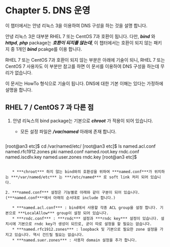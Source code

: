 # Chapter 5. DNS 운영

이 챕터에서는 안녕 리눅스 3을 이용하여 DNS 구성을 하는 것을 설명 합니다.

안녕 리눅스 3은 대부분 RHEL 7 또는 CentOS 7과 호환이 됩니다. 다만, ***bind*** 와 ***httpd***, ***php*** package는 ***호환이 되지를 않는데***, 이 챕터에서는 호환이 되지 않는 패키지 중 1개인 ***bind*** pcakge를 이용 합니다.

RHEL 7 또는 CentOS 7과 호환이 되지 않는 부분은 아래에 기술이 되니, RHEL 7 또는 CentOS 7 사용자도 이 부분만 참고를 하면 이 문서를 이용하여 DNS 구성을 하는데 무리가 없습니다.

이 문서는 HowTo 형식으로 기술이 됩니다. DNS에 대한 기본 이해는 있다는 가정하에 설명을 합니다.

## RHEL 7 / CentOS 7 과 다른 점

1. 안녕 리눅스의 bind package는 기본으로 ***chroot*** 가 적용이 되어 있습니다.  

   * 모든 설정 파일은 ***/var/named*** 아래에 존재 합니다.  
   ```bash
[root@an3 etc]$ cd /var/named/etc/
[root@an3 etc]$ ls
named.acl.conf named.rfc1912.zones pki
named.conf named.root.key rndc.conf
named.iscdlv.key named.user.zones rndc.key
[root@an3 etc]$
```

   * ***chroot*** 하지 않는 bind와의 호환성을 위하여 ***named.conf***가 위치하는 ***/var/named/etc*** 는 ***/etc/named*** 로 soft link 처리 되어 있습니다.  
   
2. ***named.conf*** 설정은 기능별로 아래와 같이 구분이 되어 있습니다. (***named.conf***에서 아래의 순서대로 include 합니다.)  
   
   * ***named.acl.conf*** : bind에서 사용할 각종 ACL group을 설정 합니다. 기본으로 ***LocalAllow*** group이 설정 되어 있습니다.
   * ***rndc.conf*** : ***rndc*** 설정과 ***rndc key*** 설정이 있습니다. 설치시에 기본으로 rndc key가 생성이 되므로, 굳이 따로 설정을 할 필요는 없습니다.
   * ***named.rfc1912.zones*** : loopback 및 기본으로 필요한 zone 설정을 가지고 있습니다. 역시 건드릴 필요는 없습니다.
   * ***named.suer.zones*** : 사용자 domain 설정을 추가 합니다.



